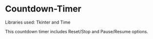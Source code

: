 # Countdown-Timer

Libraries used: Tkinter and Time

This countdown timer includes Reset/Stop and Pause/Resume options.
